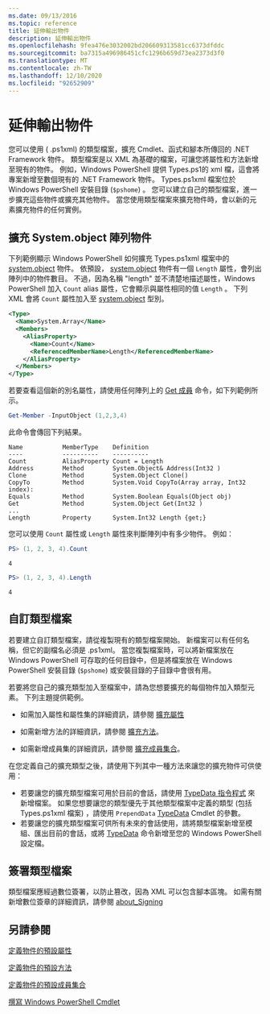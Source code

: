 ```yaml
---
ms.date: 09/13/2016
ms.topic: reference
title: 延伸輸出物件
description: 延伸輸出物件
ms.openlocfilehash: 9fea476e3032002bd206609313581cc6373dfddc
ms.sourcegitcommit: ba7315a496986451cfc1296b659d73ea2373d3f0
ms.translationtype: MT
ms.contentlocale: zh-TW
ms.lasthandoff: 12/10/2020
ms.locfileid: "92652909"
---
```

# <a name="extending-output-objects"></a>延伸輸出物件

您可以使用 ( .ps1xml) 的類型檔案，擴充 Cmdlet、函式和腳本所傳回的 .NET Framework 物件。 類型檔案是以 XML 為基礎的檔案，可讓您將屬性和方法新增至現有的物件。 例如，Windows PowerShell 提供 Types.ps1的 xml 檔，這會將專案新增至數個現有的 .NET Framework 物件。 Types.ps1xml 檔案位於 Windows PowerShell 安裝目錄 (`$pshome`) 。 您可以建立自己的類型檔案，進一步擴充這些物件或擴充其他物件。 當您使用類型檔案來擴充物件時，會以新的元素擴充物件的任何實例。

## <a name="extending-the-systemarray-object"></a>擴充 System.object 陣列物件

下列範例顯示 Windows PowerShell 如何擴充 Types.ps1xml 檔案中的 [system.object](/dotnet/api/System.Array) 物件。 依預設， [system.object](/dotnet/api/System.Array) 物件有一個 `Length` 屬性，會列出陣列中的物件數目。 不過，因為名稱 "length" 並不清楚地描述屬性，Windows PowerShell 加入 `Count` alias 屬性，它會顯示與屬性相同的值 `Length` 。 下列 XML 會將 `Count` 屬性加入至 [system.object](/dotnet/api/System.Array) 型別。

```xml
<Type>
  <Name>System.Array</Name>
  <Members>
    <AliasProperty>
      <Name>Count</Name>
      <ReferencedMemberName>Length</ReferencedMemberName>
    </AliasProperty>
  </Members>
</Type>

```

若要查看這個新的別名屬性，請使用任何陣列上的 [Get 成員](/powershell/module/Microsoft.PowerShell.Utility/Get-Member) 命令，如下列範例所示。

```powershell
Get-Member -InputObject (1,2,3,4)
```

此命令會傳回下列結果。

```output
Name           MemberType    Definition
----           ----------    ----------
Count          AliasProperty Count = Length
Address        Method        System.Object& Address(Int32 )
Clone          Method        System.Object Clone()
CopyTo         Method        System.Void CopyTo(Array array, Int32 index):
Equals         Method        System.Boolean Equals(Object obj)
Get            Method        System.Object Get(Int32 )
...
Length         Property      System.Int32 Length {get;}
```

您可以使用 `Count` 屬性或 `Length` 屬性來判斷陣列中有多少物件。 例如：

```powershell
PS> (1, 2, 3, 4).Count
```

```output
4
```

```powershell
PS> (1, 2, 3, 4).Length
```

```output
4
```

## <a name="custom-types-files"></a>自訂類型檔案

若要建立自訂類型檔案，請從複製現有的類型檔案開始。 新檔案可以有任何名稱，但它的副檔名必須是 .ps1xml。 當您複製檔案時，可以將新檔案放在 Windows PowerShell 可存取的任何目錄中，但是將檔案放在 Windows PowerShell 安裝目錄 (`$pshome`) 或安裝目錄的子目錄中會很有用。

若要將您自己的擴充類型加入至檔案中，請為您想要擴充的每個物件加入類型元素。 下列主題提供範例。

- 如需加入屬性和屬性集的詳細資訊，請參閱 [擴充屬性](./extending-properties-for-objects.md)

- 如需新增方法的詳細資訊，請參閱 [擴充方法](./defining-default-methods-for-objects.md)。

- 如需新增成員集的詳細資訊，請參閱 [擴充成員集合](./defining-default-member-sets-for-objects.md)。

在您定義自己的擴充類型之後，請使用下列其中一種方法來讓您的擴充物件可供使用：

- 若要讓您的擴充類型檔案可用於目前的會話，請使用 [TypeData 指令程式](/powershell/module/Microsoft.PowerShell.Utility/Update-TypeData) 來新增檔案。 如果您想要讓您的類型優先于其他類型檔案中定義的類型 (包括 Types.ps1xml 檔案) ，請使用 `PrependData` [TypeData](/powershell/module/Microsoft.PowerShell.Utility/Update-TypeData) Cmdlet 的參數。
- 若要讓您的擴充類型檔案可供所有未來的會話使用，請將類型檔案新增至模組、匯出目前的會話，或將 [TypeData](/powershell/module/Microsoft.PowerShell.Utility/Update-TypeData) 命令新增至您的 Windows PowerShell 設定檔。

## <a name="signing-types-files"></a>簽署類型檔案

類型檔案應經過數位簽署，以防止篡改，因為 XML 可以包含腳本區塊。 如需有關新增數位簽章的詳細資訊，請參閱 [about_Signing](/powershell/module/microsoft.powershell.core/about/about_signing)

## <a name="see-also"></a>另請參閱

[定義物件的預設屬性](./extending-properties-for-objects.md)

[定義物件的預設方法](./defining-default-methods-for-objects.md)

[定義物件的預設成員集合](./defining-default-member-sets-for-objects.md)

[撰寫 Windows PowerShell Cmdlet](./writing-a-windows-powershell-cmdlet.md)
